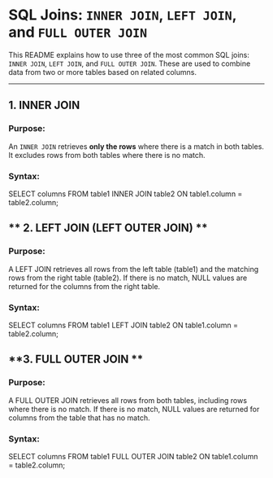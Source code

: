 # SQL Joins: `INNER JOIN`, `LEFT JOIN`, and `FULL OUTER JOIN`

This README explains how to use three of the most common SQL joins: `INNER JOIN`, `LEFT JOIN`, and `FULL OUTER JOIN`. These are used to combine data from two or more tables based on related columns.

---

## **1. INNER JOIN**

### **Purpose**: 
An `INNER JOIN` retrieves **only the rows** where there is a match in both tables. It excludes rows from both tables where there is no match.

### **Syntax**:

SELECT columns
FROM table1
INNER JOIN table2
ON table1.column = table2.column;

## ** 2. LEFT JOIN (LEFT OUTER JOIN) **

### **Purpose**:

A LEFT JOIN retrieves all rows from the left table (table1) and the matching rows from the right table (table2). If there is no match, NULL values are returned for the columns from the right table.

### **Syntax**:

SELECT columns
FROM table1
LEFT JOIN table2
ON table1.column = table2.column;

## **3. FULL OUTER JOIN **

### **Purpose**:

A FULL OUTER JOIN retrieves all rows from both tables, including rows where there is no match. If there is no match, NULL values are returned for columns from the table that has no match.

### **Syntax**:

SELECT columns
FROM table1
FULL OUTER JOIN table2
ON table1.column = table2.column;

